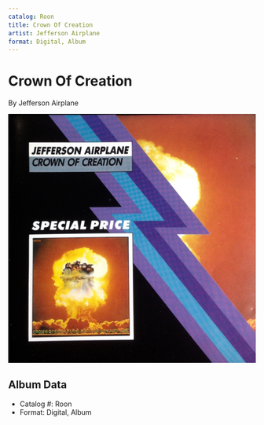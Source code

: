 ```yaml
---
catalog: Roon
title: Crown Of Creation
artist: Jefferson Airplane
format: Digital, Album
---
```


# Crown Of Creation

By Jefferson Airplane

![](../../assets/albumcovers/Jefferson_Airplane-Crown_Of_Creation.png)

## Album Data

- Catalog #: Roon
- Format: Digital, Album

